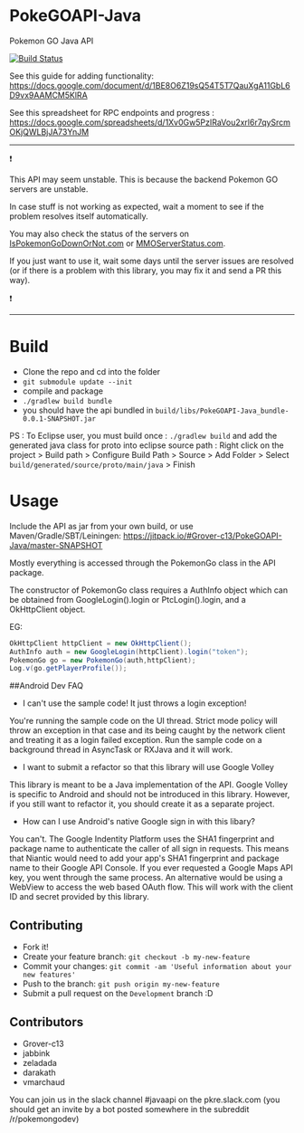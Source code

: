 
# PokeGOAPI-Java
Pokemon GO Java API

[![Build Status](https://travis-ci.org/Grover-c13/PokeGOAPI-Java.svg?branch=master)](https://travis-ci.org/Grover-c13/PokeGOAPI-Java)

See this guide for adding functionality:
   https://docs.google.com/document/d/1BE8O6Z19sQ54T5T7QauXgA11GbL6D9vx9AAMCM5KlRA

See this spreadsheet for RPC endpoints and progress :
   https://docs.google.com/spreadsheets/d/1Xv0Gw5PzIRaVou2xrl6r7qySrcmOKjQWLBjJA73YnJM

___
:exclamation:

This API may seem unstable. This is because the backend Pokemon GO servers are unstable.

In case stuff is not working as expected, wait a moment to see if the problem resolves itself automatically.

You may also check the status of the servers on [IsPokemonGoDownOrNot.com](http://ispokemongodownornot.com) or [MMOServerStatus.com](http://www.mmoserverstatus.com/pokemon_go).

If you just want to use it, wait some days until the server issues are resolved (or if there is a problem with this library, you may fix it and send a PR this way).

:exclamation:
___

# Build
  - Clone the repo and cd into the folder
  - `` git submodule update --init ``
  - compile and package
  - `` ./gradlew build bundle ``
  - you should have the api bundled in ``build/libs/PokeGOAPI-Java_bundle-0.0.1-SNAPSHOT.jar``

  PS : To Eclipse user, you must build once : `` ./gradlew build `` and add the generated java class for proto into eclipse source path : Right click on the project > Build path > Configure Build Path > Source > Add Folder > Select `build/generated/source/proto/main/java` > Finish

# Usage
Include the API as jar from your own build, or use Maven/Gradle/SBT/Leiningen: https://jitpack.io/#Grover-c13/PokeGOAPI-Java/master-SNAPSHOT

Mostly everything is accessed through the PokemonGo class in the API package.

The constructor of PokemonGo class requires a AuthInfo object which can be obtained from GoogleLogin().login or PtcLogin().login, and a OkHttpClient object.

EG:
```java
OkHttpClient httpClient = new OkHttpClient();
AuthInfo auth = new GoogleLogin(httpClient).login("token");           
PokemonGo go = new PokemonGo(auth,httpClient);
Log.v(go.getPlayerProfile());
```
##Android Dev FAQ

  - I can't use the sample code! It just throws a login exception!

You're running the sample code on the UI thread. Strict mode policy will throw an exception in that case and its being caught by the network client and treating it as a login failed exception. Run the sample code on a background thread in AsyncTask or RXJava and it will work.

  - I want to submit a refactor so that this library will use Google Volley

This library is meant to be a Java implementation of the API. Google Volley is specific to Android and should not be introduced in this library. However, if you still want to refactor it, you should create it as a separate project.

   - How can I use Android's native Google sign in with this libary?

You can't. The Google Indentity Platform uses the SHA1 fingerprint and package name to authenticate the caller of all sign in requests. This means that Niantic would need to add your app's SHA1 fingerprint and package name to their Google API Console. If you ever requested a Google Maps API key, you went through the same process. An alternative would be using a WebView to access the web based OAuth flow. This will work with the client ID and secret provided by this library.


## Contributing
  - Fork it!
  - Create your feature branch: `git checkout -b my-new-feature`
  - Commit your changes: `git commit -am 'Useful information about your new features'`
  - Push to the branch: `git push origin my-new-feature`
  - Submit a pull request on the `Development` branch :D

## Contributors
  - Grover-c13
  - jabbink
  - zeladada
  - darakath
  - vmarchaud

You can join us in the slack channel #javaapi on the pkre.slack.com (you should get an invite by a bot posted somewhere in the subreddit /r/pokemongodev)

